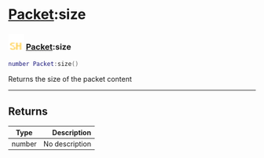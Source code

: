 # [Packet](../packet/README.md):size

### <img src="../../.gitbook/assets/shared.png" width="32" height="32" /> [Packet](../packet/README.md):size

```lua
number Packet:size()
```

Returns the size of the packet content<br>

-----------------
## Returns

| Type   | Description |
| ------ | ----------: |
| number | No description |
